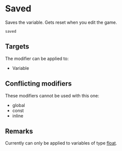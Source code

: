 # Saved

Saves the variable. Gets reset when you edit the game.

```
saved
```

## Targets

The modifier can be applied to:
 - Variable

## Conflicting modifiers

These modifiers cannot be used with this one:
 - global
 - const
 - inline

## Remarks

Currently can only be applied to variables of type [float](/MdDocs/Types/Float.md).

